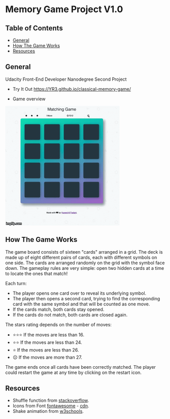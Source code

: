 # Memory Game Project V1.0


## Table of Contents

* [General](#general)
* [How The Game Works](#how-the-game-works)
* [Resources](#resources)

## General 

Udacity Front-End Developer Nanodegree Second Project

* Try It Out https://YR3.github.io/classical-memory-game/ 

* Game overview 

<img src="img/memover.gif" alt="game-overview">

## How The Game Works

The game board consists of sixteen "cards" arranged in a grid. The deck is made up of eight different pairs of cards, each with 
different symbols on one side. The cards are arranged randomly on the grid with the symbol face down. The gameplay rules are very
simple: open two hidden cards at a time to locate the ones that match!

Each turn:

* The player opens one card over to reveal its underlying symbol.
* The player then opens a second card, trying to find the corresponding card with the same symbol and that will be counted as one move.
* If the cards match, both cards stay opened.
* If the cards do not match, both cards are closed again.

The stars rating depends on the number of moves:
*  :star::star::star: If the moves  are less than 16.
* :star::star: If the moves  are less than 24.
* :star: If the moves  are less than 26.
* ☹ If the moves are more than 27.


The game ends once all cards have been correctly matched.
The player could restart the game at any time by clicking on the restart icon.

## Resources

* Shuffle function from [stackoverflow](http://stackoverflow.com/a/2450976).
* Icons from Font [fontawesome](https://fontawesome.com/v4.7.0/icons/) - [cdn](https://maxcdn.bootstrapcdn.com/font-awesome/4.6.1/css/font-awesome.min.css).
* Shake animation from [w3schools](https://www.w3schools.com/howto/howto_css_shake_image.asp).
